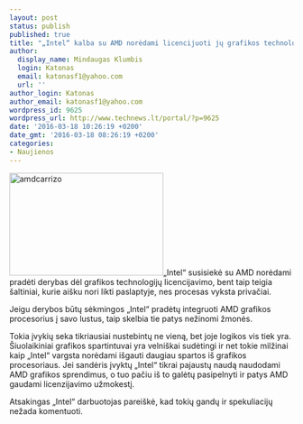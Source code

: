 ```yaml
---
layout: post
status: publish
published: true
title: "„Intel“ kalba su AMD norėdami licencijuoti jų grafikos technologijas"
author:
  display_name: Mindaugas Klumbis
  login: Katonas
  email: katonasf1@yahoo.com
  url: ''
author_login: Katonas
author_email: katonasf1@yahoo.com
wordpress_id: 9625
wordpress_url: http://www.technews.lt/portal/?p=9625
date: '2016-03-18 10:26:19 +0200'
date_gmt: '2016-03-18 08:26:19 +0200'
categories:
- Naujienos
---
```

<p><a href="http://www.technews.lt/portal/wp-content/uploads/2016/03/amdcarrizo.jpg"><img class="alignright wp-image-9626 " src="http://www.technews.lt/portal/wp-content/uploads/2016/03/amdcarrizo-500x333.jpg" alt="amdcarrizo" width="273" height="182" /></a>„Intel“ susisiekė su AMD norėdami pradėti derybas dėl grafikos technologijų licencijavimo, bent taip teigia šaltiniai, kurie aišku nori likti paslaptyje, nes procesas vyksta privačiai.</p>
<p>Jeigu derybos būtų sėkmingos „Intel“ pradėtų integruoti AMD grafikos procesorius į savo lustus, taip skelbia tie patys nežinomi žmonės.</p>
<p>Tokia įvykių seka tikriausiai nustebintų ne vieną, bet joje logikos vis tiek yra. Šiuolaikiniai grafikos spartintuvai yra velniškai sudėtingi ir net tokie milžinai kaip „Intel“ vargsta norėdami išgauti daugiau spartos iš grafikos procesoriaus. Jei sandėris įvyktų „Intel“ tikrai pajaustų naudą naudodami AMD grafikos sprendimus, o tuo pačiu iš to galėtų pasipelnyti ir patys AMD gaudami licenzijavimo užmokestį.</p>
<p>Atsakingas „Intel“ darbuotojas pareiškė, kad tokių gandų ir spekuliacijų nežada komentuoti.</p>
